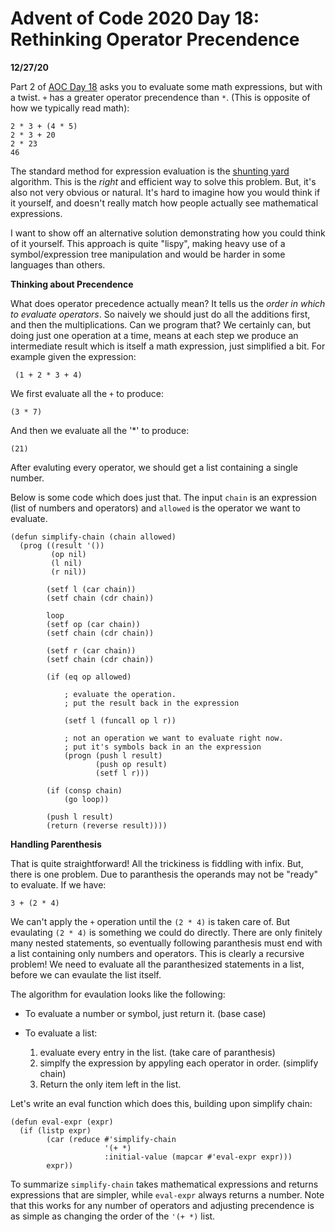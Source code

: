 Advent of Code 2020 Day 18: Rethinking Operator Precendence
===========================================================

**12/27/20**

Part 2 of  [AOC Day 18][1] asks 
you to evaluate some math expressions, but with a twist.
`+` has a greater operator precendence than `*`.
(This is opposite of how we typically read math):

    2 * 3 + (4 * 5)
    2 * 3 + 20
    2 * 23
    46

The standard method for expression evaluation is the [shunting yard][2] algorithm.
This is the *right* and efficient way to solve this problem.
But, it's also not very obvious or natural.
It's hard to imagine how you would think if it yourself,
and doesn't really match how people actually see mathematical expressions.

I want to show off an alternative solution demonstrating
how you could think of it yourself.
This approach is quite "lispy", making heavy use of a symbol/expression
tree manipulation and would be harder in some languages than others.

**Thinking about Precendence**

What does operator precedence actually mean?
It tells us the *order in which to evaluate operators*.
So naively we should just do all the additions first, and then the multiplications.
Can we program that?
We certainly can, but doing just one operation at a time,
means at each step we produce an intermediate result which is itself a math expression, just simplified a bit.
For example given the expression:

     (1 + 2 * 3 + 4)

We first evaluate all the `+` to produce:

    (3 * 7)

And then we evaluate all the '*' to produce:

    (21)

After evaluting every operator, we should get a list containing a single number.

Below is some code which does just that.
The input `chain` is an expression (list of numbers and operators)
and `allowed` is the operator we want to evaluate.
    
    (defun simplify-chain (chain allowed)
      (prog ((result '())
             (op nil)
             (l nil)
             (r nil))

            (setf l (car chain))
            (setf chain (cdr chain))

            loop
            (setf op (car chain))
            (setf chain (cdr chain))

            (setf r (car chain))
            (setf chain (cdr chain))

            (if (eq op allowed)
                
                ; evaluate the operation.
                ; put the result back in the expression

                (setf l (funcall op l r))

                ; not an operation we want to evaluate right now.
                ; put it's symbols back in an the expression
                (progn (push l result)
                       (push op result)
                       (setf l r)))

            (if (consp chain)
                (go loop))

            (push l result)
            (return (reverse result))))

**Handling Parenthesis**

That is quite straightforward! 
All the trickiness is fiddling with infix.
But, there is one problem.
Due to paranthesis the operands may not be "ready" to evaluate.
If we have:

    3 + (2 * 4)

We can't apply the `+` operation until the `(2 * 4)` is taken care of.
But evaulating `(2 * 4)` is something we could do directly.
There are only finitely many nested
statements, so eventually following paranthesis must end with a list containing only numbers and operators.
This is clearly a recursive problem!
We need to evaluate all the paranthesized statements in a list, before we can evaulate
the list itself.


The algorithm for evaulation looks like the following:

- To evaluate a number or symbol, just return it. (base case)
- To evaluate a list:

  1. evaluate every entry in the list. (take care of paranthesis)
  2. simplfy the expression by appyling each operator in order. (simplify chain)
  3. Return the only item left in the list.

Let's write an eval function which does this, building upon simplify chain:

    (defun eval-expr (expr)
      (if (listp expr)
            (car (reduce #'simplify-chain 
                         '(+ *)
                         :initial-value (mapcar #'eval-expr expr)))
            expr))

To summarize `simplify-chain` takes mathematical expressions
and returns expressions that are simpler, while `eval-expr` always returns a number.
Note that this works for any number of operators and adjusting
precendence is as simple as changing the order of the `'(+ *)` list.


[1]: https://adventofcode.com/2020/day/18
[2]: https://en.wikipedia.org/wiki/Shunting-yard_algorithm
